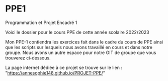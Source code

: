 # PPE1
Programmation et Projet Encadré 1


Voici le dossier pour le cours PPE de cette année scolaire 2022/2023

Mon PPE-1 contiendra les exercices fait dans le cadre du cours de PPE ainsi que les scripts sur lesquels nous avons  travaillé en cours et dans notre groupe. Nous avons un autre espace pour notre GIT de groupe que vous trouverez ci-dessous.


La page internet dédiée à ce projet se trouve sur le lien : "https://annesophie148.github.io/PROJET-PPE/"
